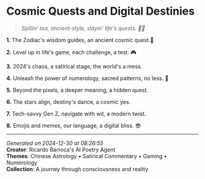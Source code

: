 # Cosmic Quests and Digital Destinies

> *Spillin' tea, ancient-style, slayin' life's quests. 💫🎯*

**1.** The Zodiac's wisdom guides, an ancient cosmic quest.🐉


**2.** Level up in life's game, each challenge, a test. 🎮


**3.** 2024's chaos, a satirical stage, the world's a mess.


**4.** Unleash the power of numerology, sacred patterns, no less. 🔢


**5.** Beyond the pixels, a deeper meaning, a hidden quest.


**6.** The stars align, destiny's dance, a cosmic yes.


**7.** Tech-savvy Gen Z, navigate with wit, a modern twist.


**8.** Emojis and memes, our language, a digital bliss. 😎



---

*Generated on 2024-12-30 at 08:26:55*  
**Creator**: Ricardo Barroca's AI Poetry Agent  
**Themes**: Chinese Astrology • Satirical Commentary • Gaming • Numerology  
**Collection**: A journey through consciousness and reality